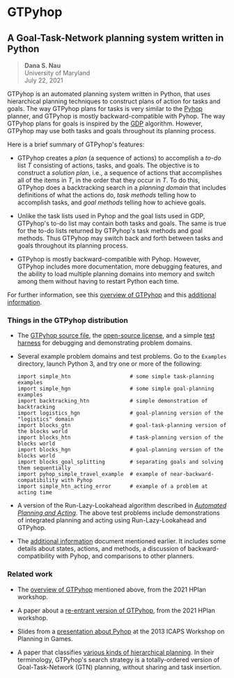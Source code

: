 # GTPyhop

## A Goal-Task-Network planning system written in Python

> **Dana S. Nau**  
> University of Maryland  
> July 22, 2021

GTPyhop is an automated planning system written in Python, that uses hierarchical planning techniques to construct plans of action for tasks and goals. The way GTPyhop plans for tasks is very similar to the [Pyhop](https://bitbucket.org/dananau/pyhop/) planner, and GTPyhop is mostly backward-compatible with Pyhop. The way GTPyhop plans for goals is inspired by the [GDP](https://www.cs.umd.edu/~nau/papers/shivashankar2012hierarchical.pdf) algorithm. However, GTPyhop may use both tasks and goals throughout its planning process.

Here is a brief summary of GTPyhop's features:

- GTPyhop creates a _plan_ (a sequence of actions) to accomplish a _to-do_ list _T_ consisting of actions, tasks, and goals. The objective is to construct a _solution plan_, i.e., a sequence of actions that accomplishes all of the items in _T_, in the order that they occur in _T_. To do this, GTPyhop does a backtracking search in a _planning domain_ that includes definitions of what the actions do, _task methods_
  telling how to accomplish tasks, and _goal methods_ telling how to achieve goals.

- Unlike the task lists used in Pyhop and the goal lists used in GDP, GTPyhop's to-do list may contain both tasks and goals. The same is true for the to-do lists returned by GTPyhop's task methods and goal methods. Thus GTPyhop may switch back and forth between tasks and goals throughout its planning process.

- GTPyhop is mostly backward-compatible with Pyhop. However, GTPyhop includes more documentation, more debugging features, and the ability to load multiple planning domains into memory and switch among them without having to restart Python each time.

For further information, see this [overview of GTPyhop](http://www.cs.umd.edu/~nau/papers/nau2021gtpyhop.pdf) and this [additional information](additional_information.md).

### Things in the GTPyhop distribution

- The [GTPyhop source file](gtpyhop.py), the [open-source license](LICENSE.txt), and a simple [test harness](test_harness.py) for debugging and demonstrating problem domains.

- Several example problem domains and test problems. Go to the `Examples` directory, launch Python 3, and try one or more of the following:

      import simple_htn                   # some simple task-planning examples
      import simple_hgn                   # some simple goal-planning examples
      import backtracking_htn             # simple demonstration of backtracking
      import logistics_hgn                # goal-planning version of the "logistics" domain
      import blocks_gtn                   # goal-task-planning version of the blocks world
      import blocks_htn                   # task-planning version of the blocks world
      import blocks_hgn                   # goal-planning version of the blocks world
      import blocks_goal_splitting        # separating goals and solving them sequentially
      import pyhop_simple_travel_example  # example of near-backward-compatibility with Pyhop
      import simple_htn_acting_error      # example of a problem at acting time

- A version of the Run-Lazy-Lookahead algorithm described in [_Automated Planning and Acting_](http://www.laas.fr/planning). The above test problems include demonstrations of integrated planning and acting using Run-Lazy-Lookahead and GTPyhop.

- The [additional information](additional_information.md) document mentioned earlier. It includes some details about states, actions, and methods, a discussion of backward-compatibility with Pyhop, and comparisons to other planners.

### Related work

<!--
[This paper](#Ban21) describes a re-entrant version of GTPyhop that has some advantages for integrating acting and planning (e.g., it overcomes the problem demonstrated in the `simple_htn_acting_error` file above.
-->

- The [overview of GTPyhop](http://www.cs.umd.edu/~nau/papers/nau2021gtpyhop.pdf) mentioned above, from the 2021 HPlan workshop.

- A paper about a [re-entrant version of GTPyhop](http://www.cs.umd.edu/~nau/papers/bansod2021integrating.pdf), from the 2021 HPlan workshop.

- Slides from a [presentation about Pyhop](http://www.cs.umd.edu/~nau/papers/nau2013game.pdf) at the 2013 ICAPS Workshop on Planning in Games.

- A paper that classifies [various kinds of hierarchical planning](https://www.ijcai.org/Abstract/16/429). In their terminology, GTPyhop's search strategy is a totally-ordered version of Goal-Task-Network (GTN) planning, without sharing and task insertion.
